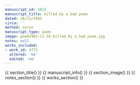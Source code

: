 ```yaml
---
manuscript_id: 1022
manuscript_title: killed by a bad poem
dated: 28/11/1983
circa: ''
method: xerox
manuscript_type: poem
image: poem1983-11-28-killed_by_a_bad_poem.jpg
notes: null
works_included:
- work_id: 4773
  altered: 'no'
  edited: 'no'
---
```


{{ section_title() }}
{{ manuscript_info() }}
{{ section_image() }}
{{ notes_section() }}
{{ works_section() }}
